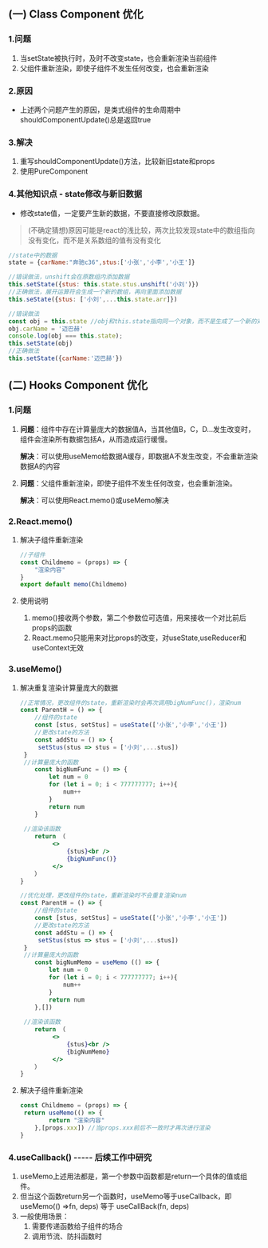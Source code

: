 ## (一) Class Component 优化

### 1.问题

1. 当setState被执行时，及时不改变state，也会重新渲染当前组件
2. 父组件重新渲染，即使子组件不发生任何改变，也会重新渲染

### 2.原因

- 上述两个问题产生的原因，是类式组件的生命周期中shouldComponentUpdate()总是返回true

### 3.解决

1. 重写shouldComponentUpdate()方法，比较新旧state和props
2. 使用PureComponent

### 4.其他知识点 - state修改与新旧数据

- 修改state值，一定要产生新的数据，不要直接修改原数据。

> (不确定猜想)原因可能是react的浅比较，两次比较发现state中的数组指向没有变化，而不是关系数组的值有没有变化

```jsx
//state中的数据
state = {carName:"奔驰c36",stus:['小张','小李','小王']}

//错误做法，unshift会在原数组内添加数据
this.setState({stus: this.state.stus.unshift('小刘')})
//正确做法，展开运算符会生成一个新的数组，再向里面添加数据
this.seState({stus: ['小刘',...this.state.arr]})

//错误做法
const obj = this.state //obj和this.state指向同一个对象，而不是生成了一个新的对象
obj.carName = '迈巴赫'
console.log(obj === this.state);
this.setState(obj)
//正确做法
this.setState({carName:'迈巴赫'})
```

## (二) Hooks Component 优化

### 1.问题

1. **问题**：组件中存在计算量庞大的数据值A，当其他值B，C，D...发生改变时，组件会渲染所有数据包括A，从而造成运行缓慢。

   **解决**：可以使用useMemo给数据A缓存，即数据A不发生改变，不会重新渲染数据A的内容

2. **问题**：父组件重新渲染，即使子组件不发生任何改变，也会重新渲染。

   **解决**：可以使用React.memo()或useMemo解决

### 2.React.memo()

1. 解决子组件重新渲染

   ```jsx
   //子组件
   const Childmemo = (props) => {
       "渲染内容"
   }
   export default memo(Childmemo)
   ```

2. 使用说明

   1. memo()接收两个参数，第二个参数位可选值，用来接收一个对比前后props的函数
   2. React.memo只能用来对比props的改变，对useState,useReducer和useContext无效

### 3.useMemo()

1. 解决重复渲染计算量庞大的数据

   ```jsx
   //正常情况，更改组件的state，重新渲染时会再次调用bigNumFunc()，渲染num
   const ParentH = () => {
       //组件的state
       const [stus, setStus] = useState(['小张','小李','小王'])
       //更改state的方法
       const addStu = () => {
   		setStus(stus => stus = ['小刘',...stus])
   	}
   	//计算量庞大的函数
       const bigNumFunc = () => {
           let num = 0
           for (let i = 0; i < 777777777; i++){
               num++
           }
           return num
       }
       
   	//渲染该函数
       return （
       		<>
           		{stus}<br />
           		{bigNumFunc()}
       		</>
       ）
   }
   ```

   ```jsx
   //优化处理，更改组件的state，重新渲染时不会重复渲染num
   const ParentH = () => {
       //组件的state
       const [stus, setStus] = useState(['小张','小李','小王'])
       //更改state的方法
       const addStu = () => {
   		setStus(stus => stus = ['小刘',...stus])
   	}
   	//计算量庞大的函数
       const bigNumMemo = useMemo (() => {
           let num = 0
           for (let i = 0; i < 777777777; i++){
               num++
           }
           return num
       },[])
       
   	//渲染该函数
       return （
       		<>
           		{stus}<br />
           		{bigNumMemo}
       		</>
       ）
   }
   ```

2. 解决子组件重新渲染

   ```jsx
   const Childmemo = (props) => {
   	return useMemo(() => {
           return "渲染内容"
       },[props.xxx]) //当props.xxx前后不一致时才再次进行渲染
   }
   ```

### 4.useCallback() ----- 后续工作中研究

1. useMemo上述用法都是，第一个参数中函数都是return一个具体的值或组件。
2. 但当这个函数return另一个函数时，useMemo等于useCallback，即 useMemo(() =>fn, deps) 等于 useCallBack(fn, deps) 
3. 一般使用场景：
   1. 需要传递函数给子组件的场合
   2. 调用节流、防抖函数时

